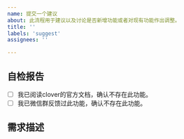 ```yaml
---
name: 提交一个建议
about: 此流程用于建议以及讨论是否新增功能或者对现有功能作出调整。
title: ''
labels: 'suggest'
assignees: ''

---
```


<!-- 如果您删除此模版，我们可能会在不进行调查的情况下关闭您的 Issue。 -->

## 自检报告

<!-- Change [ ] to [x] to select (将 [ ] 换成 [x] 来选择) -->

- [ ] 我已阅读clover的官方文档，确认不存在此功能。
- [ ] 我已微信群反馈过此功能，确认不存在此功能。

## 需求描述

<!-- 如果能够提供参考链接或者示意图更好 -->
